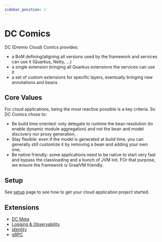 ```yaml
---
sidebar_position: 1
---
```


# DC Comics

DC (Dremio Cloud) Comics provides:

* a BoM defining/aligning all versions used by the framework and services can use it (Quarkus, Netty, ...)
* a single extension bringing all Quarkus extensions the services can use it
* a set of custom extensions for specific layers, eventually bringing new annotations and beans

## Core Values

For cloud applications, being the most reactive possible is a key criteria. So DC Comics chose to:

* Be build time oriented: only delegate to runtime the bean resolution (to enable dynamic module aggregation) and not the bean and model discovery nor proxy generation,
* Stay flexible: even if the model is generated at build time, you can generally still customize it by removing a bean and adding your own one,
* Be native friendly: some applications need to be native to start very fast and bypass the classloading and a bunch of JVM init. FOr that purpose, we ensure the framework is GraalVM friendly.

## Setup

See [setup](setup) page to see how to get your cloud application project started.

## Extensions

* [DC Meta](meta)
* [Logging & Observability](observability)
* [Identity](identity)
* [gRPC](grpc)
